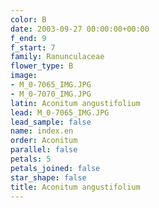 ```yaml
---
color: B
date: 2003-09-27 00:00:00+00:00
f_end: 9
f_start: 7
family: Ranunculaceae
flower_type: B
image:
- M_0-7065_IMG.JPG
- M_0-7070_IMG.JPG
latin: Aconitum angustifolium
lead: M_0-7065_IMG.JPG
lead_sample: false
name: index.en
order: Aconitum
parallel: false
petals: 5
petals_joined: false
star_shape: false
title: Aconitum angustifolium
---
```

